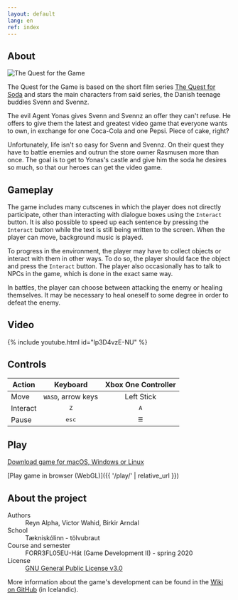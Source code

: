 ```yaml
---
layout: default
lang: en
ref: index
---
```


## About

<img class="game-logo pixel-art" src="{{ '/assets/img/the-quest-game-logo.png' | relative_url }}" alt="The Quest for the Game">

The Quest for the Game is based on the short film series [The Quest for Soda](https://www.youtube.com/playlist?list=PLRPhs_MpGPlg9gD7TQp-APjz5g2SNIPe7) and stars the main characters from said series, the Danish teenage buddies Svenn and Svennz.

The evil Agent Yonas gives Svenn and Svennz an offer they can't refuse. He offers to give them the latest and greatest video game that everyone wants to own, in exchange for one Coca-Cola and one Pepsi. Piece of cake, right?

Unfortunately, life isn't so easy for Svenn and Svennz. On their quest they have to battle enemies and outrun the store owner Rasmusen more than once. The goal is to get to Yonas's castle and give him the soda he desires so much, so that our heroes can get the video game.

## Gameplay

The game includes many cutscenes in which the player does not directly participate, other than interacting with dialogue boxes using the `Interact` button. It is also possible to speed up each sentence by pressing the `Interact` button while the text is still being written to the screen. When the player can move, background music is played.

To progress in the environment, the player may have to collect objects or interact with them in other ways. To do so, the player should face the object and press the `Interact` button. The player also occasionally has to talk to NPCs in the game, which is done in the exact same way.

In battles, the player can choose between attacking the enemy or healing themselves. It may be necessary to heal oneself to some degree in order to defeat the enemy.

## Video

{% include youtube.html id="lp3D4vzE-NU" %}

## Controls

| Action   |          Keyboard           | Xbox One Controller |
| -------- | :-------------------------: | :-----------------: |
| Move     | <kbd>WASD</kbd>, arrow keys |     Left Stick      |
| Interact |        <kbd>Z</kbd>         |    <kbd>A</kbd>     |
| Pause    |       <kbd>esc</kbd>        | <kbd>&#9776;</kbd>  |

## Play

[Download game for macOS, Windows or Linux](https://github.com/haframjolk/the-quest-game/releases)

[Play game in browser (WebGL)]({{ '/play/' | relative_url }})

## About the project

<dl>
    <dt>Authors</dt>
    <dd>Reyn&nbsp;Alpha, Victor&nbsp;Wahid, Birkir&nbsp;Arndal</dd>
    <dt>School</dt>
    <dd>Tækniskólinn - tölvubraut</dd>
    <dt>Course and semester</dt>
    <dd>FORR3FL05EU-Hát (Game Development II) - spring 2020</dd>
    <dt>License</dt>
    <dd><a href="https://github.com/haframjolk/the-quest-game/blob/master/LICENSE">GNU General Public License v3.0</a></dd>
</dl>

More information about the game's development can be found in the [Wiki on GitHub](https://github.com/haframjolk/the-quest-game/wiki) (in Icelandic).
